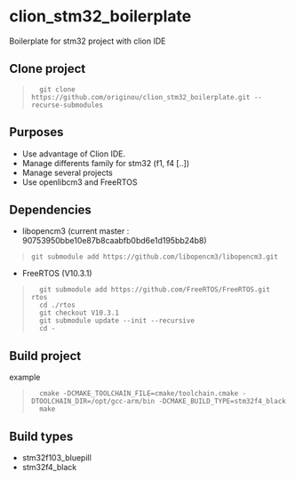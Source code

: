 # clion_stm32_boilerplate
Boilerplate for stm32 project with clion IDE

## Clone project
>       git clone https://github.com/originou/clion_stm32_boilerplate.git --recurse-submodules
## Purposes
- Use advantage of Clion IDE.
- Manage differents family for stm32 (f1, f4 [..])
- Manage several projects
- Use openlibcm3 and FreeRTOS

## Dependencies
-   libopencm3  (current master :  90753950bbe10e87b8caabfb0bd6e1d195bb24b8)
>     git submodule add https://github.com/libopencm3/libopencm3.git
-   FreeRTOS (V10.3.1)
>       git submodule add https://github.com/FreeRTOS/FreeRTOS.git rtos
>       cd ./rtos
>       git checkout V10.3.1
>       git submodule update --init --recursive
>       cd -

## Build project
example
>       cmake -DCMAKE_TOOLCHAIN_FILE=cmake/toolchain.cmake -DTOOLCHAIN_DIR=/opt/gcc-arm/bin -DCMAKE_BUILD_TYPE=stm32f4_black
>       make


## Build types
-   stm32f103_bluepill
-   stm32f4_black